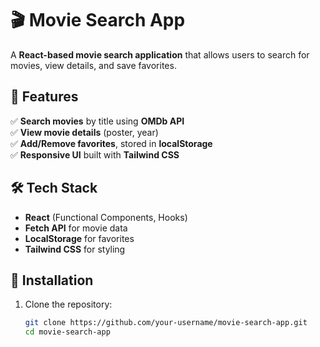 # 🎬 Movie Search App  

A **React-based movie search application** that allows users to search for movies, view details, and save favorites.  

## 🚀 Features  
✅ **Search movies** by title using **OMDb API**  
✅ **View movie details** (poster, year)  
✅ **Add/Remove favorites**, stored in **localStorage**  
✅ **Responsive UI** built with **Tailwind CSS**  

## 🛠 Tech Stack  
- **React** (Functional Components, Hooks)  
- **Fetch API** for movie data  
- **LocalStorage** for favorites  
- **Tailwind CSS** for styling  

## 🔧 Installation  
1. Clone the repository:  
   ```sh
   git clone https://github.com/your-username/movie-search-app.git
   cd movie-search-app
